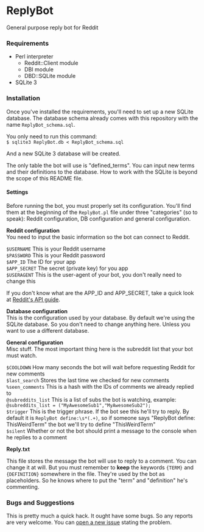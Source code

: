 # ReplyBot
General purpose reply bot for Reddit

### Requirements
* Perl interpreter
  * Reddit::Client module
  * DBI module
  * DBD::SQLite module
* SQLite 3

### Installation

Once you've installed the requirements, you'll need to set up a new SQLite database. The database schema already comes with this repository with the name `ReplyBot_schema.sql`.

You only need to run this command:    
`$ sqlite3 ReplyBot.db < ReplyBot_schema.sql`

And a new SQLite 3 database will be created. 

The only table the bot will use is "defined_terms". You can input new terms and their definitions to the database. How to work with the SQLite is beyond the scope of this README file.

#### Settings

Before running the bot, you must properly set its configuration. You'll find them at the beginning of the `ReplyBot.pl` file under three "categories" (so to speak): Reddit configuration, DB configuration and general configuration.

**Reddit configuration**    
You need to input the basic information so the bot can connect to Reddit. 

`$USERNAME` This is your Reddit username     
`$PASSWORD` This is your Reddit password    
`$APP_ID` The ID for your app     
`$APP_SECRET` The secret (private key) for you app    
`$USERAGENT` This is the user-agent of your bot, you don't really need to change this    

If you don't know what are the APP_ID and APP_SECRET, take a quick look at [Reddit's API guide](https://github.com/reddit/reddit/wiki/OAuth2). 

**Database configuration**    
This is the configuration used by your database. By default we're using the SQLite database. So you don't need to change anything here. Unless you want to use a different database.

**General configuration**    
Misc stuff. The most important thing here is the subreddit list that your bot must watch. 

`$COOLDOWN` How many seconds the bot will wait before requesting Reddit for new comments     
`$last_search` Stores the last time we checked for new comments    
`%seen_comments` This is a hash with the IDs of comments we already replied to    
`@subreddits_list` This is a list of subs the bot is watching, example: `@subreddits_list = ("MyAwesomeSub1","MyAwesomeSub2");`    
`$trigger` This is the trigger phrase. If the bot see this he'll try to reply. By default it is `ReplyBot define:\s*(.+)`, so if someone says "ReplyBot define: ThisWeirdTerm" the bot we'll try to define "ThisWeirdTerm"    
`$silent` Whether or not the bot should print a message to the console when he replies to a comment

**Reply.txt**

This file stores the message the bot will use to reply to a comment. You can change it at will. But you must remember to **keep** the keywords `{TERM}` and `{DEFINITION}` somewhere in the file. They're used by the bot as placeholders. So he knows where to put the "term" and "definition" he's commenting.

### Bugs and Suggestions

This is pretty much a quick hack. It ought have some bugs. So any reports are very welcome. You can [open a new issue](https://github.com/jefferson-dab/reddit-replybot/issues/new) stating the problem. 
